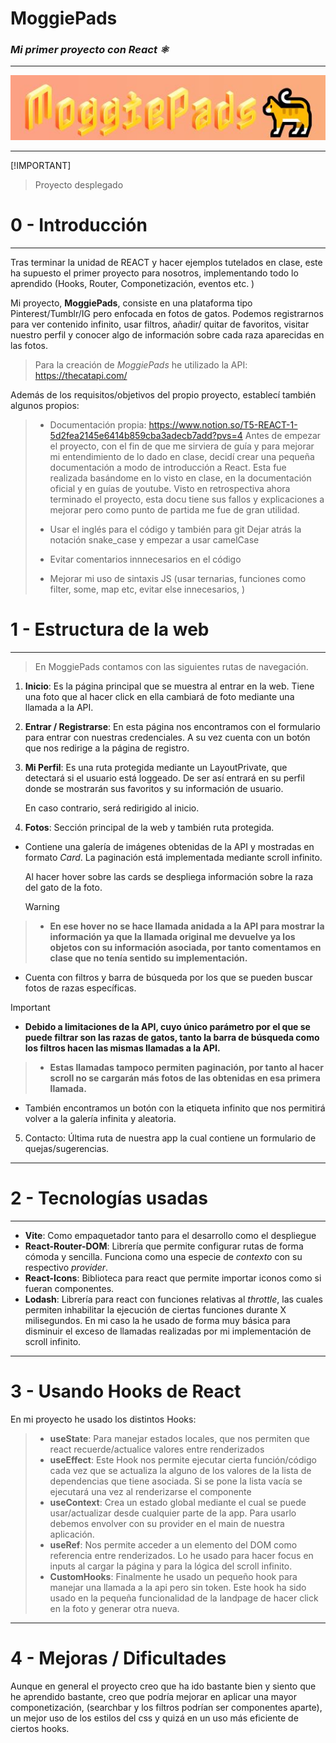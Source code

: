 # MoggiePads
### *Mi primer proyecto con React ⚛️*

***

![logo](resources/logo-moggiepads.JPG)
***

[!IMPORTANT] 
> Proyecto desplegado

0 - Introducción
=
***

Tras terminar la unidad de REACT y hacer ejemplos
tutelados en clase, este ha supuesto el primer proyecto para nosotros,
implementando todo lo aprendido (Hooks, Router, Componetización,
eventos etc. )

Mi proyecto, **MoggiePads**, consiste en una
plataforma tipo Pinterest/Tumblr/IG pero enfocada en fotos
de gatos. Podemos registrarnos para ver contenido infinito, usar filtros, añadir/
quitar de favoritos, visitar nuestro perfil y conocer 
algo de información sobre cada raza aparecidas en las fotos.

> Para la creación de _MoggiePads_ he utilizado la API:
> https://thecatapi.com/


Además de los requisitos/objetivos del propio proyecto, 
establecí también algunos propios:

> * Documentación propia: https://www.notion.so/T5-REACT-1-5d2fea2145e6414b859cba3adecb7add?pvs=4
> Antes de empezar el proyecto, con el fin de que me sirviera de guía
> y para mejorar mi entendimiento de lo dado en clase, decidí
> crear una pequeña documentación a modo de introducción a React.
> Esta fue realizada basándome en lo visto en clase, en la documentación oficial
> y en guías de youtube. Visto en 
> retrospectiva ahora terminado el proyecto, esta docu tiene sus fallos y explicaciones a mejorar
> pero como punto de partida me fue de gran utilidad.
>
> * Usar el inglés para el código y también para git
> Dejar atrás la notación snake_case y empezar a usar
> camelCase
> * Evitar comentarios innnecesarios en el código
> * Mejorar mi uso de sintaxis JS (usar ternarias, funciones
> como filter, some, map etc, evitar
> else innecesarios, )

    
1 - Estructura de la web
=
***
> En MoggiePads contamos con las siguientes
> rutas de navegación.

1. **Inicio**: Es la página principal que se 
muestra al entrar en la web. Tiene una foto que al hacer click 
en ella cambiará de foto mediante una llamada a la API.


2. **Entrar / Registrarse**: En esta página nos encontramos
con el formulario para entrar con nuestras credenciales.
A su vez cuenta con un botón que nos redirige a la página de registro.


3. **Mi Perfil**: Es una ruta protegida mediante un LayoutPrivate, que
detectará si el usuario está loggeado. De ser así entrará en su perfil
donde se mostrarán sus favoritos y su información de usuario. 
   

   En caso contrario, será redirigido al inicio.


4. **Fotos**: Sección principal de la web y también ruta protegida. 

* Contiene una galería de imágenes
obtenidas de la API y mostradas en formato *Card*. La paginación está implementada
mediante scroll infinito. 
   
   
   Al hacer hover sobre las cards se despliega
   información sobre la raza del gato de la foto.

   >[!WARNING]
> * **En ese hover no se hace llamada
anidada a la API para mostrar la información
ya que la llamada original me devuelve ya los objetos
con su información asociada, por tanto comentamos
> en clase que no tenía sentido su implementación.**





   * Cuenta con filtros y barra de búsqueda por los
   que se pueden buscar fotos de razas específicas.

   >[!IMPORTANT]
   > * **Debido a limitaciones de la API, cuyo único parámetro por el
   > que se puede filtrar son las razas de gatos, tanto la barra de búsqueda
   > como los filtros hacen las mismas llamadas a la API.**
   
   > * **Estas llamadas tampoco permiten paginación,
   > por tanto al hacer scroll no se cargarán más fotos
   > de las obtenidas en esa primera llamada.**

   * También encontramos un botón con la etiqueta infinito
que nos permitirá volver a la galería infinita y aleatoria.

5. Contacto: Última ruta de nuestra app
la cual contiene un formulario de quejas/sugerencias.


***

2 - Tecnologías usadas
=
***

* **Vite**: Como empaquetador tanto para el desarrollo como el despliegue
* **React-Router-DOM**: Librería que permite configurar 
rutas de forma cómoda y sencilla. Funciona como una especie
de *contexto* con su respectivo *provider*.
* **React-Icons**: Biblioteca para react que permite 
importar iconos como si fueran componentes.
* **Lodash**: Librería para react con
funciones relativas al *throttle*, las cuales permiten
inhabilitar la ejecución de ciertas funciones durante X milisegundos.
En mi caso la he usado de forma muy básica para disminuir el
exceso de llamadas realizadas por mi implementación de scroll infinito.
***

3 -  Usando Hooks de React
=
En mi proyecto he usado los distintos Hooks:

> * **useState**: Para manejar estados locales, que nos permiten
> que react recuerde/actualice valores entre renderizados
> * **useEffect**: Este Hook nos permite ejecutar
> cierta función/código cada vez que se actualiza
> la alguno de los valores
> de la lista de dependencias que tiene asociada.
> Si se pone la lista vacía se ejecutará una vez al
> renderizarse el componente
> * **useContext**: Crea un estado global mediante el cual
> se puede usar/actualizar desde cualquier parte de la app.
> Para usarlo debemos envolver con su provider en el main
> de nuestra aplicación.
> * **useRef**: Nos permite acceder a un elemento del DOM
> como referencia entre renderizados. Lo he usado para hacer focus
> en inputs al cargar la página y para la lógica 
> del scroll infinito.
> * **CustomHooks**: Finalmente he usado un pequeño hook
> para manejar una llamada a la api pero sin token. 
> Este hook ha sido usado en la pequeña funcionalidad 
> de la landpage de hacer click en la foto y generar 
> otra nueva.
> 

***

4 - Mejoras / Dificultades
=

Aunque en general el proyecto creo que ha ido bastante bien 
y siento que he aprendido bastante, creo que
podría mejorar en aplicar una mayor componetización, (searchbar y los filtros
podrían ser componentes aparte), un mejor uso de los estilos
del css y quizá en un uso más eficiente de ciertos hooks.
